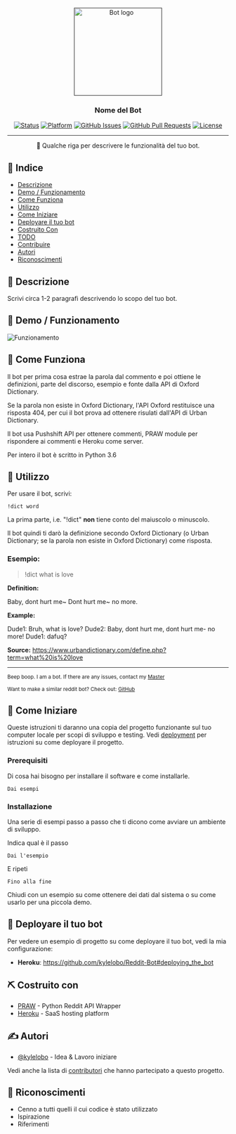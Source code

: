 <p align="center">
  <a href="" rel="noopener">
 <img width=200px height=200px src="https://i.imgur.com/FxL5qM0.jpg" alt="Bot logo"></a>
</p>

<h3 align="center">Nome del Bot</h3>

<div align="center">

[![Status](https://img.shields.io/badge/status-active-success.svg)]()
[![Platform](https://img.shields.io/badge/platform-reddit-orange.svg)](https://www.reddit.com/user/Wordbook_Bot)
[![GitHub Issues](https://img.shields.io/github/issues/kylelobo/The-Documentation-Compendium.svg)](https://github.com/kylelobo/The-Documentation-Compendium/issues)
[![GitHub Pull Requests](https://img.shields.io/github/issues-pr/kylelobo/The-Documentation-Compendium.svg)](https://github.com/kylelobo/The-Documentation-Compendium/pulls)
[![License](https://img.shields.io/badge/license-MIT-blue.svg)](/LICENSE)

</div>

---

<p align="center"> 🤖 Qualche riga per descrivere le funzionalità del tuo bot.
    <br> 
</p>

## 📝 Indice

- [Descrizione](#about)
- [Demo / Funzionamento](#demo)
- [Come Funziona](#working)
- [Utilizzo](#usage)
- [Come Iniziare](#getting_started)
- [Deployare il tuo bot](#deployment)
- [Costruito Con](#built_using)
- [TODO](../TODO.md)
- [Contribuire](../CONTRIBUTING.md)
- [Autori](#authors)
- [Riconoscimenti](#acknowledgement)

## 🧐 Descrizione <a name = "about"></a>

Scrivi circa 1-2 paragrafi descrivendo lo scopo del tuo bot.

## 🎥 Demo / Funzionamento <a name = "demo"></a>

![Funzionamento](https://media.giphy.com/media/20NLMBm0BkUOwNljwv/giphy.gif)

## 💭 Come Funziona <a name = "working"></a>

Il bot per prima cosa estrae la parola dal commento e poi ottiene le definizioni, parte del discorso, esempio e fonte dalla API di Oxford Dictionary.

Se la parola non esiste in Oxford Dictionary, l'API Oxford restituisce una risposta 404, per cui il bot prova ad ottenere risulati dall'API di Urban Dictionary.

Il bot usa Pushshift API per ottenere commenti, PRAW module per rispondere ai commenti e Heroku come server.

Per intero il bot è scritto in Python 3.6

## 🎈 Utilizzo <a name = "usage"></a>

Per usare il bot, scrivi:

```
!dict word
```

La prima parte, i.e. "!dict" **non** tiene conto del maiuscolo o minuscolo.

Il bot quindi ti darò la definizione secondo Oxford Dictionary (o Urban Dictionary; se la parola non esiste in Oxford Dictionary) come risposta.

### Esempio:

> !dict what is love

**Definition:**

Baby, dont hurt me~
Dont hurt me~ no more.

**Example:**

Dude1: Bruh, what is love?
Dude2: Baby, dont hurt me, dont hurt me- no more!
Dude1: dafuq?

**Source:** https://www.urbandictionary.com/define.php?term=what%20is%20love

---

<sup>Beep boop. I am a bot. If there are any issues, contact my [Master](https://www.reddit.com/message/compose/?to=PositivePlayer1&subject=/u/Wordbook_Bot)</sup>

<sup>Want to make a similar reddit bot? Check out: [GitHub](https://github.com/kylelobo/Reddit-Bot)</sup>

## 🏁 Come Iniziare <a name = "getting_started"></a>

Queste istruzioni ti daranno una copia del progetto funzionante sul tuo computer locale per scopi di sviluppo e testing. Vedi [deployment](#deployment) per istruzioni su come deployare il progetto.

### Prerequisiti

Di cosa hai bisogno per installare il software e come installarle.

```
Dai esempi
```

### Installazione

Una serie di esempi passo a passo che ti dicono come avviare un ambiente di sviluppo.

Indica qual è il passo

```
Dai l'esempio
```

E ripeti

```
Fino alla fine
```

Chiudi con un esempio su come ottenere dei dati dal sistema o su come usarlo per una piccola demo.

## 🚀 Deployare il tuo bot <a name = "deployment"></a>

Per vedere un esempio di progetto su come deployare il tuo bot, vedi la mia configurazione:

- **Heroku**: https://github.com/kylelobo/Reddit-Bot#deploying_the_bot

## ⛏️ Costruito con <a name = "tech_stack"></a>

- [PRAW](https://praw.readthedocs.io/en/latest/) - Python Reddit API Wrapper
- [Heroku](https://www.heroku.com/) - SaaS hosting platform

## ✍️ Autori <a name = "authors"></a>

- [@kylelobo](https://github.com/kylelobo) - Idea & Lavoro iniziare

Vedi anche la lista di [contributori](https://github.com/kylelobo/The-Documentation-Compendium/contributors)
che hanno partecipato a questo progetto.

## 🎉 Riconoscimenti <a name = "acknowledgments"></a>

- Cenno a tutti quelli il cui codice è stato utilizzato
- Ispirazione
- Riferimenti
